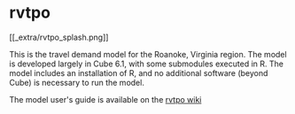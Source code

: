 # rvtpo

[[_extra/rvtpo_splash.png]]

This is the travel demand model for the Roanoke, Virginia region. The model is
developed largely in Cube 6.1, with some submodules executed in R. The model
includes an installation of R, and no additional software (beyond Cube) is
necessary to run the model.



The model user's guide is available on the [rvtpo wiki](https://github.com/pbsag/rvtpo/wiki)
